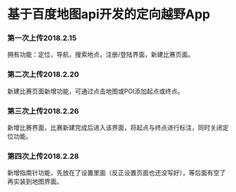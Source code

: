# 基于百度地图api开发的定向越野App

### 第一次上传2018.2.15 
拥有功能：定位，导航，搜索地点，注册/登陆界面，新建比赛页面。

### 第二次上传2018.2.20
新建比赛页面新增功能，可通过点击地图或POI添加起点或终点。

### 第三次上传2018.2.26
新增比赛界面，比赛新建完成后进入该界面，将起点与终点进行标注，同时关闭定位功能。

### 第四次上传2018.2.28
新增指南针功能，先放在了设置里面（反正设置页面也还没写好），等后面有空了再实装到地图界面。
